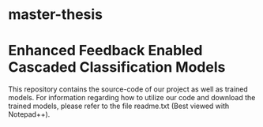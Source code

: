 # master-thesis
# Enhanced Feedback Enabled Cascaded Classification Models

This repository contains the source-code of our project as well as trained models. 
For information regarding how to utilize our code and download the trained models, please refer to the file readme.txt (Best viewed with Notepad++).
